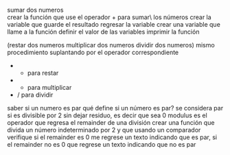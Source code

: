 sumar dos numeros\
 crear la función que use el operador + para sumar\ los números
crear la variable que guarde el resultado
regresar la variable
crear una variable que llame a la función
definir el valor de las variables
imprimir la función

(restar dos numeros
multiplicar dos numeros
dividir dos numeros)
mismo procedimiento suplantando por el operador correspondiente

- - para restar
- - para multiplicar
- / para dividir

saber si un numero es par
qué define si un número es par? se considera par si es divisible por 2 sin dejar residuo, es decir que sea 0
modulus es el operador que regresa el remainder de una división
crear una función que divida un número indeterminado por 2 y que usando un comparador verifique si el remainder es 0 me regrese un texto indicando que es par, si el remainder no es 0 que regrese un texto indicando que no es par
